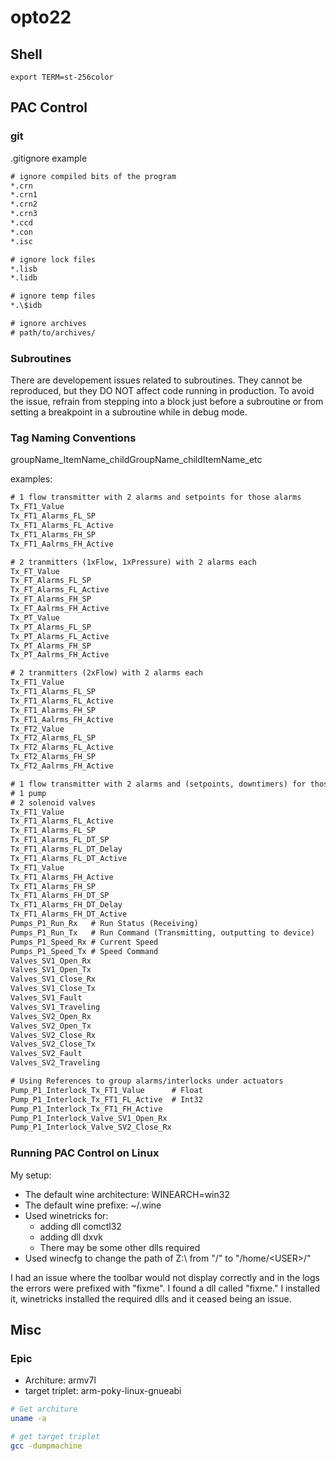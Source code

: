 # opto22

## Shell

```
export TERM=st-256color
```

## PAC Control

### git

.gitignore example

```txt
# ignore compiled bits of the program
*.crn
*.crn1
*.crn2
*.crn3
*.ccd
*.con
*.isc

# ignore lock files
*.lisb
*.lidb

# ignore temp files
*.\$idb

# ignore archives
# path/to/archives/
```

### Subroutines

There are developement issues related to subroutines. They cannot be reproduced, but they DO NOT affect code running in production.
To avoid the issue, refrain from stepping into a block just before a subroutine or from setting a breakpoint in a subroutine
while in debug mode.

### Tag Naming Conventions

groupName_ItemName_childGroupName_childItemName_etc

examples:
```txt
# 1 flow transmitter with 2 alarms and setpoints for those alarms
Tx_FT1_Value
Tx_FT1_Alarms_FL_SP
Tx_FT1_Alarms_FL_Active
Tx_FT1_Alarms_FH_SP
Tx_FT1_Aalrms_FH_Active

# 2 tranmitters (1xFlow, 1xPressure) with 2 alarms each
Tx_FT_Value
Tx_FT_Alarms_FL_SP
Tx_FT_Alarms_FL_Active
Tx_FT_Alarms_FH_SP
Tx_FT_Aalrms_FH_Active
Tx_PT_Value
Tx_PT_Alarms_FL_SP
Tx_PT_Alarms_FL_Active
Tx_PT_Alarms_FH_SP
Tx_PT_Aalrms_FH_Active

# 2 tranmitters (2xFlow) with 2 alarms each
Tx_FT1_Value
Tx_FT1_Alarms_FL_SP
Tx_FT1_Alarms_FL_Active
Tx_FT1_Alarms_FH_SP
Tx_FT1_Aalrms_FH_Active
Tx_FT2_Value
Tx_FT2_Alarms_FL_SP
Tx_FT2_Alarms_FL_Active
Tx_FT2_Alarms_FH_SP
Tx_FT2_Aalrms_FH_Active

# 1 flow transmitter with 2 alarms and (setpoints, downtimers) for those alarms
# 1 pump
# 2 solenoid valves
Tx_FT1_Value
Tx_FT1_Alarms_FL_Active
Tx_FT1_Alarms_FL_SP
Tx_FT1_Alarms_FL_DT_SP
Tx_FT1_Alarms_FL_DT_Delay
Tx_FT1_Alarms_FL_DT_Active
Tx_FT1_Value
Tx_FT1_Alarms_FH_Active
Tx_FT1_Alarms_FH_SP
Tx_FT1_Alarms_FH_DT_SP
Tx_FT1_Alarms_FH_DT_Delay
Tx_FT1_Alarms_FH_DT_Active
Pumps_P1_Run_Rx   # Run Status (Receiving)
Pumps_P1_Run_Tx   # Run Command (Transmitting, outputting to device)
Pumps_P1_Speed_Rx # Current Speed
Pumps_P1_Speed_Tx # Speed Command
Valves_SV1_Open_Rx
Valves_SV1_Open_Tx
Valves_SV1_Close_Rx
Valves_SV1_Close_Tx
Valves_SV1_Fault
Valves_SV1_Traveling
Valves_SV2_Open_Rx
Valves_SV2_Open_Tx
Valves_SV2_Close_Rx
Valves_SV2_Close_Tx
Valves_SV2_Fault
Valves_SV2_Traveling

# Using References to group alarms/interlocks under actuators
Pump_P1_Interlock_Tx_FT1_Value      # Float
Pump_P1_Interlock_Tx_FT1_FL_Active  # Int32
Pump_P1_Interlock_Tx_FT1_FH_Active
Pump_P1_Interlock_Valve_SV1_Open_Rx
Pump_P1_Interlock_Valve_SV2_Close_Rx

```

### Running PAC Control on Linux

My setup:

* The default wine architecture: WINEARCH=win32
* The default wine prefixe: ~/.wine
* Used winetricks for:
  * adding dll comctl32
  * adding dll dxvk
  * There may be some other dlls required
* Used winecfg to change the path of Z:\ from "/" to "/home/\<USER\>/"

I had an issue where the toolbar would not display correctly and in the logs
the errors were prefixed with "fixme". I found a dll called "fixme." I installed it, winetricks installed
the required dlls and it ceased being an issue.

## Misc
### Epic

* Architure: armv7l
* target triplet: arm-poky-linux-gnueabi

```sh
# Get architure
uname -a

# get target triplet
gcc -dumpmachine
```
